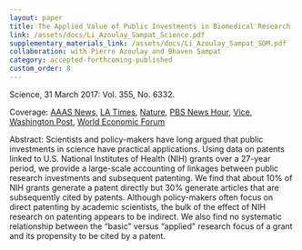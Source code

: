 ```yaml
---
layout: paper
title: The Applied Value of Public Investments in Biomedical Research
link: /assets/docs/Li_Azoulay_Sampat_Science.pdf
supplementary_materials_link: /assets/docs/Li_Azoulay_Sampat_SOM.pdf
collaboration: with Pierre Azoulay and Bhaven Sampat
category: accepted-forthcoming-published
custom_order: 8
---
```

<div>
  <div class="text-teal-600 text-base mb-2">
    <p><span class="italic">Science</span>, 31 March 2017: Vol. 355, No. 6332.</p>
    <p>Coverage:
      <a href="https://www.aaas.org/news/publicly-funded-research-lays-critical-foundation-private-sector" class="italic">AAAS News</a>,
      <a href="http://www.latimes.com/science/sciencenow/la-sci-sn-nih-grants-patents-20170330-story.html" class="italic">LA Times</a>,
      <a href="https://www.nature.com/news/nih-research-grants-yield-economic-windfall-1.21752" class="italic">Nature</a>,
      <a href="https://www.pbs.org/newshour/science/taxpayers-get-moneys-worth-national-institutes-health" class="italic">PBS News Hour</a>,
      <a href="https://tonic.vice.com/en_us/article/538qxn/you-should-be-mad-as-hell-that-trump-wants-to-cut-research-grants" class="italic">Vice</a>,
      <a href="https://www.washingtonpost.com/news/wonk/wp/2017/03/30/the-hottest-field-in-cancer-research-depends-on-funding-trump-wants-to-cut/?noredirect=on&utm_term=.6749f3b4af1f" class="italic">Washington Post</a>,
      <a href="https://www.weforum.org/agenda/2015/05/how-biomedical-research-funding-spurs-private-patenting/" class="italic">World Economic Forum</a>
    </p>
  </div>
  <p><span class="font-medium">Abstract: </span>
    Scientists and policy-makers have long argued that public investments in science have practical applications. Using data on patents linked to U.S. National Institutes of Health (NIH) grants over a 27-year period, we provide a large-scale accounting of linkages between public research investments and subsequent patenting. We find that about 10% of NIH grants generate a patent directly but 30% generate articles that are subsequently cited by patents. Although policy-makers often focus on direct patenting by academic scientists, the bulk of the effect of NIH research on patenting appears to be indirect. We also find no systematic relationship between the “basic” versus “applied” research focus of a grant and its propensity to be cited by a patent.
  </p>
</div>
